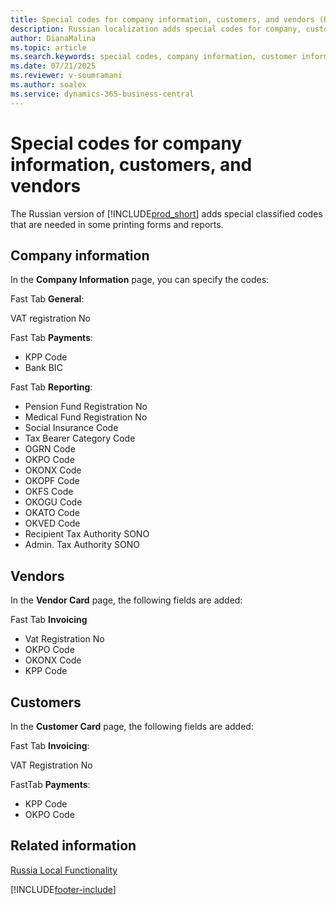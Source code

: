 ```yaml
---
title: Special codes for company information, customers, and vendors (RU)
description: Russian localization adds special codes for company, customer, and vendor information required for compliance and reporting.
author: DianaMalina
ms.topic: article
ms.search.keywords: special codes, company information, customer information, vendor information, compliance, reporting, Russia
ms.date: 07/21/2025
ms.reviewer: v-soumramani
ms.author: soalex
ms.service: dynamics-365-business-central
---
```


# Special codes for company information, customers, and vendors

The Russian version of [!INCLUDE[prod_short](../../includes/prod_short.md)] adds special classified codes that are needed in some printing forms and reports.

## Company information

In the **Company Information** page, you can specify the codes:

Fast Tab **General**:

VAT registration No

Fast Tab **Payments**:

- KPP Code
- Bank BIC

Fast Tab **Reporting**:

- Pension Fund Registration No
- Medical Fund Registration No
- Social Insurance Code
- Tax Bearer Category Code
- OGRN Code
- OKPO Code
- OKONX Code
- OKOPF Code
- OKFS Code
- OKOGU Code
- OKATO Code
- OKVED Code
- Recipient Tax Authority SONO
- Admin. Tax Authority SONO

## Vendors

In the **Vendor Card** page, the following fields are added:

Fast Tab **Invoicing**

- Vat Registration No
- OKPO Code
- OKONX Code
- KPP Code

## Customers

In the **Customer Card** page, the following fields are added:

Fast Tab **Invoicing**:

VAT Registration No

FastTab **Payments**:

- KPP Code
- OKPO Code

## Related information

[Russia Local Functionality](russia-local-functionality.md)  

[!INCLUDE[footer-include](../../includes/footer-banner.md)]
